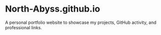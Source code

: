 # North-Abyss.github.io
A personal portfolio website to showcase my projects, GitHub activity, and professional links.
